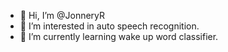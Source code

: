 - 👋 Hi, I’m @JonneryR
- 👀 I’m interested in auto speech recognition.
- 🌱 I’m currently learning wake up word classifier.

<!---
JonneryR/JonneryR is a ✨ special ✨ repository because its `README.md` (this file) appears on your GitHub profile.
You can click the Preview link to take a look at your changes.
--->
